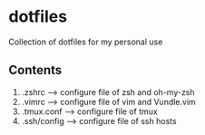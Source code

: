 # dotfiles
Collection of dotfiles for my personal use

## Contents
1. .zshrc --> configure file of zsh and oh-my-zsh
2. .vimrc --> configure file of vim and Vundle.vim 
3. .tmux.conf --> configure file of tmux
4. .ssh/config --> configure file of ssh hosts
